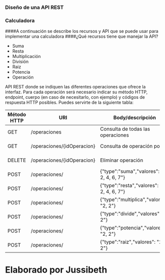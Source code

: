### Diseño de una API REST 
### Calculadora
####A continuación se describe los recursos y API que se puede usar para implementar una calculadora
####¿Qué recursos tiene que manejar la API?
- Suma
- Resta
- Multiplicación
- División
- Raiz
- Potencia
- Operación

API REST donde se indiquen las diferentes operaciones que ofrece la interfaz. Para cada operación será necesario indicar su método HTTP, endpoint, cuerpo (en caso de necesitarlo, con ejemplo) y códigos de respuesta HTTP posibles. Puedes servirte de la siguiente tabla:


                    
Método HTTP  | URI | Body/descripción| Respuesta
------------- | ------------- |--------------------------------------------| -------------
GET  | /operaciones| Consulta de todas las operaciones| 200, 400,404,500
GET  | /operaciones/{idOperacion}| Consulta de operación por id| 200, 400,404,500
DELETE | /operaciones/{idOperacion}| Eliminar operación| 200, 400,404,500
POST | /operaciones/| {"type":"suma","valores": "2, 2, 4, 6, 7"} |201, 400,404,500
POST | /operaciones/| {"type":"resta","valores": "2, 2, 4, 6, 7"}|201, 400,404,500
POST | /operaciones/| {"type":"multiplica","valores": "2, 2"}|201, 400,404,500
POST | /operaciones/| {"type":"divide","valores": "2, 2"}|201, 400,404,500
POST | /operaciones/| {"type":"potencia","valores": "2, 2"}|201, 400,404,500
POST | /operaciones/| {"type":"raiz","valores": "2, 2"}|201, 400,404,500

# Elaborado por Jussibeth